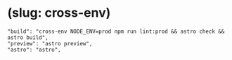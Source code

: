 # (slug: cross-env)
```
"build": "cross-env NODE_ENV=prod npm run lint:prod && astro check && astro build",
"preview": "astro preview",
"astro": "astro",
```
